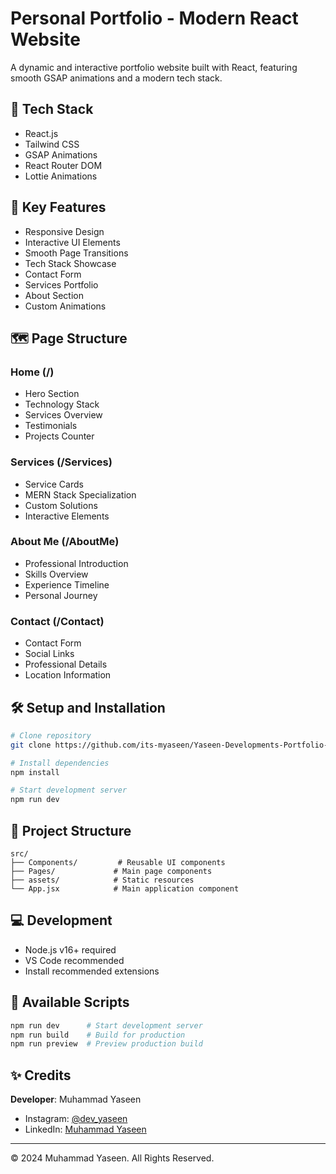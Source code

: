 # Personal Portfolio - Modern React Website

A dynamic and interactive portfolio website built with React, featuring smooth GSAP animations and a modern tech stack.

## 🚀 Tech Stack

- React.js
- Tailwind CSS
- GSAP Animations
- React Router DOM
- Lottie Animations

## 📱 Key Features

- Responsive Design
- Interactive UI Elements
- Smooth Page Transitions
- Tech Stack Showcase
- Contact Form
- Services Portfolio
- About Section
- Custom Animations

## 🗺️ Page Structure

### Home (/)
- Hero Section
- Technology Stack
- Services Overview
- Testimonials
- Projects Counter

### Services (/Services)
- Service Cards
- MERN Stack Specialization
- Custom Solutions
- Interactive Elements

### About Me (/AboutMe)
- Professional Introduction
- Skills Overview
- Experience Timeline
- Personal Journey

### Contact (/Contact)
- Contact Form
- Social Links
- Professional Details
- Location Information

## 🛠️ Setup and Installation

```bash
# Clone repository
git clone https://github.com/its-myaseen/Yaseen-Developments-Portfolio-Site

# Install dependencies
npm install

# Start development server
npm run dev
```

## 📁 Project Structure

```
src/
├── Components/         # Reusable UI components
├── Pages/             # Main page components
├── assets/            # Static resources
└── App.jsx            # Main application component
```

## 💻 Development

- Node.js v16+ required
- VS Code recommended
- Install recommended extensions

## 🔧 Available Scripts

```bash
npm run dev      # Start development server
npm run build    # Build for production
npm run preview  # Preview production build
```

## ✨ Credits

**Developer**: Muhammad Yaseen

- Instagram: [@dev_yaseen](https://instagram.com/dev_yaseen)
- LinkedIn: [Muhammad Yaseen](https://www.linkedin.com/in/yaseenthemernstackdeveloper)

---

© 2024 Muhammad Yaseen. All Rights Reserved.
